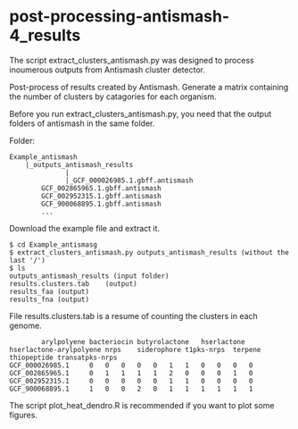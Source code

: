 # post-processing-antismash-4_results

The script extract_clusters_antismash.py was designed to process inoumerous outputs from Antismash cluster detector.

Post-process of results created by Antismash. Generate a matrix containing the number of clusters by catagories for each organism.

Before you run extract_clusters_antismash.py, you need that the output folders of antismash in the same folder.

Folder:

    Example_antismash	
   		|_outputs_antismash_results
           	      |
           	      |_GCF_000026985.1.gbff.antismash
			GCF_002865965.1.gbff.antismash
			GCF_002952315.1.gbff.antismash
			GCF_900068895.1.gbff.antismash
			...
					

Download the example file and extract it.

	$ cd Example_antismasg
	$ extract_clusters_antismash.py outputs_antismash_results (without the last '/')
	$ ls
	outputs_antismash_results (input folder)
 	results.clusters.tab	(output)
 	results_faa	(output)
 	results_fna	(output)
  
 File results.clusters.tab is a resume of counting the clusters in each genome.
 
 			arylpolyene	bacteriocin	butyrolactone	hserlactone	hserlactone-arylpolyene	nrps	siderophore	t1pks-nrps	terpene	thiopeptide	transatpks-nrps
	GCF_000026985.1		0	0	0	0	0	1	1	0	0	0	0
	GCF_002865965.1		0	1	1	1	1	2	0	0	0	1	0
	GCF_002952315.1		0	0	0	0	0	1	1	0	0	0	0
	GCF_900068895.1		1	0	0	2	0	1	1	1	1	1	1

The script plot_heat_dendro.R is recommended if you want to plot some figures.
